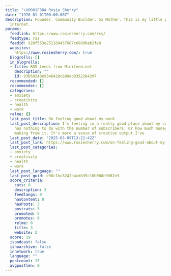 ```yaml
---
title: "\U0001F30A Rosie Sherry"
date: "1970-01-01T00:00:00Z"
description: Founder. Community Builder. 5x Mother. This is my little place on the
  internet.
params:
  feedlink: https://www.rosiesherry.com/rss/
  feedtype: rss
  feedid: 920f553e252188437687c6980bab2fe8
  websites:
    https://www.rosiesherry.com/: true
  blogrolls: []
  in_blogrolls:
  - title: RSS feeds from Minifeed.net
    description: ""
    id: 83b59248e9346428c889eb03522b4297
  recommended: []
  recommender: []
  categories:
  - anxiety
  - creativity
  - health
  - work
  relme: {}
  last_post_title: On feeling good about my work
  last_post_description: I'm feeling in a really good place about my community work.It
    has nothing to do with the number of subscribers. Or how much money I'm (not)
    making from it. It's more a sense of creative output.I've
  last_post_date: "2025-03-09T13:21:42Z"
  last_post_link: https://www.rosiesherry.com/on-feeling-good-about-my-work/
  last_post_categories:
  - anxiety
  - creativity
  - health
  - work
  last_post_language: ""
  last_post_guid: e98c1bc8242e4cdb35c10b088e9362e3
  score_criteria:
    cats: 0
    description: 3
    feedlangs: 0
    hasContent: 0
    hasPosts: 3
    postcats: 3
    promoted: 5
    promotes: 0
    relme: 0
    title: 3
    website: 2
  score: 19
  ispodcast: false
  isnoarchive: false
  innetwork: true
  language: ""
  postcount: 15
  avgpostlen: 0
---
```

